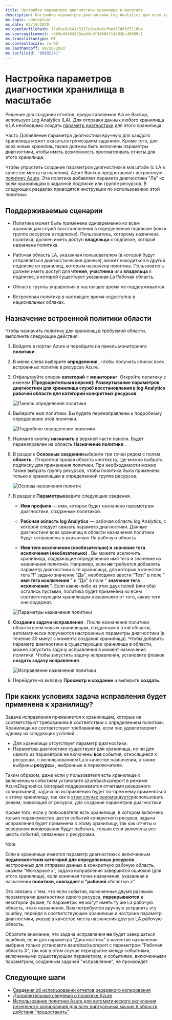 ```yaml
---
title: Настройка параметров диагностики хранилища в масштабе
description: Настройка параметров диагностики Log Analytics для всех хранилищ в заданной области с помощью политики Azure
ms.topic: conceptual
ms.date: 02/14/2020
ms.openlocfilehash: 17a5ee5a541c3317c9ec9a6cfbed57d85f5116b4
ms.sourcegitcommit: c6b9a46404120ae44c9f3468df14403bcd6686c1
ms.translationtype: MT
ms.contentlocale: ru-RU
ms.lasthandoff: 08/26/2020
ms.locfileid: "88892241"
---
```

# <a name="configure-vault-diagnostics-settings-at-scale"></a>Настройка параметров диагностики хранилища в масштабе

Решение для создания отчетов, предоставляемое Azure Backup, использует Log Analytics (LA). Для отправки данных любого хранилища в LA необходимо создать [параметр диагностики](./backup-azure-diagnostic-events.md) для этого хранилища.

Часто Добавление параметра диагностики вручную для каждого хранилища может оказаться громоздким заданием. Кроме того, для всех новых хранилищ также должны быть включены параметры диагностики, чтобы иметь возможность просматривать отчеты для этого хранилища.

Чтобы упростить создание параметров диагностики в масштабе (с LA в качестве места назначения), Azure Backup предоставляет встроенную [политику Azure](../governance/policy/index.yml). Эта политика добавляет параметр диагностики "Ла" ко всем хранилищам в заданной подписке или группе ресурсов. В следующих разделах приводятся инструкции по использованию этой политики.

## <a name="supported-scenarios"></a>Поддерживаемые сценарии

* Политика может быть применена одновременно ко всем хранилищам служб восстановления в определенной подписке (или к группе ресурсов в подписке). Пользователь, которому назначена политика, должен иметь доступ **владельца** к подписке, которой назначена политика.

* Рабочая область LA, указанная пользователем (в которой будут отправляться диагностические данные), может находиться в другой подписке из хранилищ, которым назначена политика. Пользователь должен иметь доступ для **чтения**, **участника** или **владельца** к подписке, в которой существует указанная La Рабочая область.

* Область группы управления в настоящее время не поддерживается.

* Встроенная политика в настоящее время недоступна в национальных облаках.

## <a name="assigning-the-built-in-policy-to-a-scope"></a>Назначение встроенной политики области

Чтобы назначить политику для хранилищ в требуемой области, выполните следующие действия:

1. Войдите в портал Azure и перейдите на панель мониторинга **политики** .
2. В меню слева выберите **определения** , чтобы получить список всех встроенных политик в ресурсах Azure.
3. Отфильтруйте список **категорий = мониторинг**. Откройте политику с именем **[Предварительная версия]: Развертывание параметров диагностики для хранилища служб восстановления в log Analytics рабочей области для категорий конкретных ресурсов**.

    ![Панель определения политики](./media/backup-azure-policy-configure-diagnostics/policy-definition-blade.png)

4. Выберите имя политики. Вы будете перенаправлены к подробному определению этой политики.

    ![Подробное определение политики](./media/backup-azure-policy-configure-diagnostics/detailed-policy-definition.png)

5. Нажмите кнопку **назначить** в верхней части панели. Будет перенаправлен на область **Назначение политики** .

6. В разделе **Основные сведения**выберите три точки рядом с полем **область** . Откроется правая область контекста, где можно выбрать подписку для применения политики. При необходимости можно также выбрать группу ресурсов, чтобы политика была применена только к хранилищам в определенной группе ресурсов.

    ![Основы назначения политик](./media/backup-azure-policy-configure-diagnostics/policy-assignment-basics.png)

7. В разделе **Параметры**введите следующие сведения.

    * **Имя профиля** — имя, которое будет назначено параметрам диагностики, созданным политикой.
    * **Рабочая область log Analytics** — рабочая область log Analytics, с которой следует связать параметр диагностики. Данные диагностики всех хранилищ в области назначения политики будут отправлены в указанную Ла рабочую область.

    * **Имя тега исключения (необязательно) и значение тега исключения (необязательно)** . Вы можете исключить хранилища, содержащие определенное имя тега и значение из назначения политики. Например, если **не** требуется добавлять параметр диагностики в те хранилища, для которых в качестве тега "l" задано значение "Да", необходимо ввести "Test" в поле " **имя тега исключения** " и "Да" в поле " **значение тега исключения** ". Если какие-либо из этих двух полей (или оба) остались пустыми, политика будет применена ко всем соответствующим хранилищам независимо от того, какие теги они содержат.

    ![Параметры назначения политики](./media/backup-azure-policy-configure-diagnostics/policy-assignment-parameters.png)

8. **Создание задачи исправления** . После назначения политики области всем новым хранилищам, созданным в этой области, автоматически получаются настроенные параметры диагностики (в течение 30 минут с момента создания хранилища). Чтобы добавить параметр диагностики в существующие хранилища в области, можно запустить задачу исправления в момент назначения политики. Чтобы запустить задачу исправления, установите флажок **создать задачу исправления**.

    ![Исправление назначения политики](./media/backup-azure-policy-configure-diagnostics/policy-assignment-remediation.png)

9. Перейдите на вкладку **Просмотр и создание** и выберите **создать**.

## <a name="under-what-conditions-will-the-remediation-task-apply-to-a-vault"></a>При каких условиях задача исправления будет применена к хранилищу?

Задача исправления применяется к хранилищам, которые не соответствуют требованиям в соответствии с определением политики. Хранилище не соответствует требованиям, если оно удовлетворяет одному из следующих условий:

* Для хранилища отсутствует параметр диагностики.
* Параметры диагностики существуют для хранилища, но ни для одного из параметров не включены **все** события, относящиеся к ресурсам, с использованием La в качестве назначения, а также выбраны **ресурсы** , выбранные в переключателе.

Таким образом, даже если у пользователя есть хранилище с включенным событием установите azurebackupreport в режиме AzureDiagnostics (который поддерживается отчетами резервного копирования), задача по исправлению будет по-прежнему применяться к этому хранилищу, так как в [этом случае рекомендуется](./backup-azure-diagnostic-events.md#legacy-event)использовать режим, зависящий от ресурса, для создания параметров диагностики.

Кроме того, если у пользователя есть хранилище, в котором включено только подмножество шести событий конкретного ресурса, задача исправления будет применена к этому хранилищу, так как отчеты о резервном копировании будут работать, только если включены все шесть событий, связанных с ресурсами.

> [!NOTE]
>
> Если в хранилище имеется параметр диагностики с включенным **подмножеством категорий для определенных ресурсов** , настроенных для отправки данных в конкретную рабочую область, скажем "Workspace x", задача исправления завершится ошибкой (для этого хранилища), если конечная точка назначения, указанная в назначении **политики, совпадает с "рабочей** областью x".
>
>Это связано с тем, что если события, включенные двумя разными параметрами диагностики одного ресурса, **перекрываются** в некоторой форме, то параметры не могут иметь ту же La рабочую область, что и назначение. Вам потребуется вручную устранить эту ошибку, перейдя в соответствующее хранилище и настроив параметр диагностики, указав в качестве места назначения другую LA рабочую область.
>
> Обратите внимание, что задача исправления **не** будет завершаться ошибкой, если для параметра "Диагностика" в качестве назначения выбрана только установите azurebackupreport с параметром "Рабочая область X", так как в этом случае перекрытие между событиями, включенными существующим параметром, и событиями, включенными параметром, созданным задачей "исправление", не произойдет.

## <a name="next-steps"></a>Следующие шаги

* [Сведения об использовании отчетов резервного копирования](./configure-reports.md)
* [Дополнительные сведения о политике Azure](../governance/policy/index.yml)
* [Использование политики Azure для автоматического включения резервного копирования для всех виртуальных машин в области действия "предоставить"](./backup-azure-auto-enable-backup.md)
